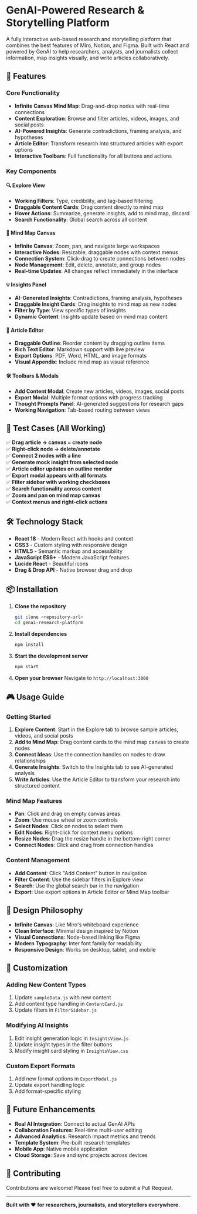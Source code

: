# GenAI-Powered Research & Storytelling Platform

A fully interactive web-based research and storytelling platform that combines the best features of Miro, Notion, and Figma. Built with React and powered by GenAI to help researchers, analysts, and journalists collect information, map insights visually, and write articles collaboratively.

## 🚀 Features

### Core Functionality
- **Infinite Canvas Mind Map**: Drag-and-drop nodes with real-time connections
- **Content Exploration**: Browse and filter articles, videos, images, and social posts
- **AI-Powered Insights**: Generate contradictions, framing analysis, and hypotheses
- **Article Editor**: Transform research into structured articles with export options
- **Interactive Toolbars**: Full functionality for all buttons and actions

### Key Components

#### 🔍 Explore View
- **Working Filters**: Type, credibility, and tag-based filtering
- **Draggable Content Cards**: Drag content directly to mind map
- **Hover Actions**: Summarize, generate insights, add to mind map, discard
- **Search Functionality**: Global search across all content

#### 🧠 Mind Map Canvas
- **Infinite Canvas**: Zoom, pan, and navigate large workspaces
- **Interactive Nodes**: Resizable, draggable nodes with context menus
- **Connection System**: Click-drag to create connections between nodes
- **Node Management**: Edit, delete, annotate, and group nodes
- **Real-time Updates**: All changes reflect immediately in the interface

#### 💡 Insights Panel
- **AI-Generated Insights**: Contradictions, framing analysis, hypotheses
- **Draggable Insight Cards**: Drag insights to mind map as new nodes
- **Filter by Type**: View specific types of insights
- **Dynamic Content**: Insights update based on mind map content

#### 📝 Article Editor
- **Draggable Outline**: Reorder content by dragging outline items
- **Rich Text Editor**: Markdown support with live preview
- **Export Options**: PDF, Word, HTML, and image formats
- **Visual Appendix**: Include mind map as visual reference

#### 🛠️ Toolbars & Modals
- **Add Content Modal**: Create new articles, videos, images, social posts
- **Export Modal**: Multiple format options with progress tracking
- **Thought Prompts Panel**: AI-generated suggestions for research gaps
- **Working Navigation**: Tab-based routing between views

## 🎯 Test Cases (All Working)

✅ **Drag article → canvas = create node**  
✅ **Right-click node → delete/annotate**  
✅ **Connect 2 nodes with a line**  
✅ **Generate mock insight from selected node**  
✅ **Article editor updates on outline reorder**  
✅ **Export modal appears with all formats**  
✅ **Filter sidebar with working checkboxes**  
✅ **Search functionality across content**  
✅ **Zoom and pan on mind map canvas**  
✅ **Context menus and right-click actions**  

## 🛠️ Technology Stack

- **React 18** - Modern React with hooks and context
- **CSS3** - Custom styling with responsive design
- **HTML5** - Semantic markup and accessibility
- **JavaScript ES6+** - Modern JavaScript features
- **Lucide React** - Beautiful icons
- **Drag & Drop API** - Native browser drag and drop

## 📦 Installation

1. **Clone the repository**
   ```bash
   git clone <repository-url>
   cd genai-research-platform
   ```

2. **Install dependencies**
   ```bash
   npm install
   ```

3. **Start the development server**
   ```bash
   npm start
   ```

4. **Open your browser**
   Navigate to `http://localhost:3000`

## 🎮 Usage Guide

### Getting Started
1. **Explore Content**: Start in the Explore tab to browse sample articles, videos, and social posts
2. **Add to Mind Map**: Drag content cards to the mind map canvas to create nodes
3. **Connect Ideas**: Use the connection handles on nodes to draw relationships
4. **Generate Insights**: Switch to the Insights tab to see AI-generated analysis
5. **Write Articles**: Use the Article Editor to transform your research into structured content

### Mind Map Features
- **Pan**: Click and drag on empty canvas areas
- **Zoom**: Use mouse wheel or zoom controls
- **Select Nodes**: Click on nodes to select them
- **Edit Nodes**: Right-click for context menu options
- **Resize Nodes**: Drag the resize handle in the bottom-right corner
- **Connect Nodes**: Click and drag from connection handles

### Content Management
- **Add Content**: Click "Add Content" button in navigation
- **Filter Content**: Use the sidebar filters in Explore view
- **Search**: Use the global search bar in the navigation
- **Export**: Use export options in Article Editor or Mind Map toolbar

## 🎨 Design Philosophy

- **Infinite Canvas**: Like Miro's whiteboard experience
- **Clean Interface**: Minimal design inspired by Notion
- **Visual Connections**: Node-based linking like Figma
- **Modern Typography**: Inter font family for readability
- **Responsive Design**: Works on desktop, tablet, and mobile

## 🔧 Customization

### Adding New Content Types
1. Update `sampleData.js` with new content
2. Add content type handling in `ContentCard.js`
3. Update filters in `FilterSidebar.js`

### Modifying AI Insights
1. Edit insight generation logic in `InsightsView.js`
2. Update insight types in the filter buttons
3. Modify insight card styling in `InsightsView.css`

### Custom Export Formats
1. Add new format options in `ExportModal.js`
2. Update export handling logic
3. Add format-specific styling

## 🚀 Future Enhancements

- **Real AI Integration**: Connect to actual GenAI APIs
- **Collaboration Features**: Real-time multi-user editing
- **Advanced Analytics**: Research impact metrics and trends
- **Template System**: Pre-built research templates
- **Mobile App**: Native mobile application
- **Cloud Storage**: Save and sync projects across devices

## 🤝 Contributing

Contributions are welcome! Please feel free to submit a Pull Request.

---

**Built with ❤️ for researchers, journalists, and storytellers everywhere.** 

